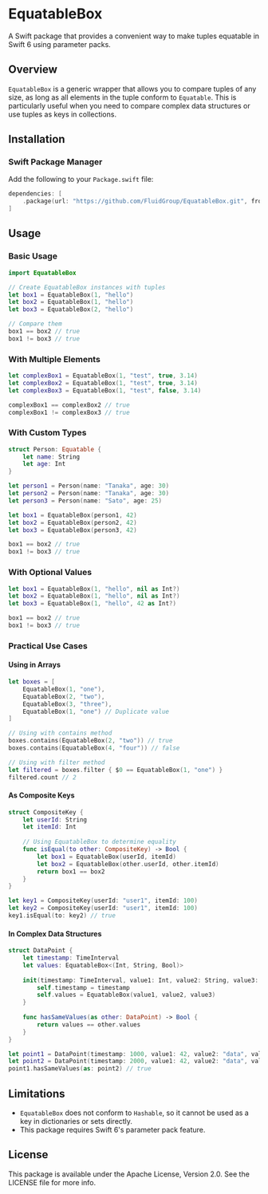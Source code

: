 # EquatableBox

A Swift package that provides a convenient way to make tuples equatable in Swift 6 using parameter packs.

## Overview

`EquatableBox` is a generic wrapper that allows you to compare tuples of any size, as long as all elements in the tuple conform to `Equatable`. This is particularly useful when you need to compare complex data structures or use tuples as keys in collections.

## Installation

### Swift Package Manager

Add the following to your `Package.swift` file:

```swift
dependencies: [
    .package(url: "https://github.com/FluidGroup/EquatableBox.git", from: "1.0.0")
]
```

## Usage

### Basic Usage

```swift
import EquatableBox

// Create EquatableBox instances with tuples
let box1 = EquatableBox(1, "hello")
let box2 = EquatableBox(1, "hello")
let box3 = EquatableBox(2, "hello")

// Compare them
box1 == box2 // true
box1 != box3 // true
```

### With Multiple Elements

```swift
let complexBox1 = EquatableBox(1, "test", true, 3.14)
let complexBox2 = EquatableBox(1, "test", true, 3.14)
let complexBox3 = EquatableBox(1, "test", false, 3.14)

complexBox1 == complexBox2 // true
complexBox1 != complexBox3 // true
```

### With Custom Types

```swift
struct Person: Equatable {
    let name: String
    let age: Int
}

let person1 = Person(name: "Tanaka", age: 30)
let person2 = Person(name: "Tanaka", age: 30)
let person3 = Person(name: "Sato", age: 25)

let box1 = EquatableBox(person1, 42)
let box2 = EquatableBox(person2, 42)
let box3 = EquatableBox(person3, 42)

box1 == box2 // true
box1 != box3 // true
```

### With Optional Values

```swift
let box1 = EquatableBox(1, "hello", nil as Int?)
let box2 = EquatableBox(1, "hello", nil as Int?)
let box3 = EquatableBox(1, "hello", 42 as Int?)

box1 == box2 // true
box1 != box3 // true
```

### Practical Use Cases

#### Using in Arrays

```swift
let boxes = [
    EquatableBox(1, "one"),
    EquatableBox(2, "two"),
    EquatableBox(3, "three"),
    EquatableBox(1, "one") // Duplicate value
]

// Using with contains method
boxes.contains(EquatableBox(2, "two")) // true
boxes.contains(EquatableBox(4, "four")) // false

// Using with filter method
let filtered = boxes.filter { $0 == EquatableBox(1, "one") }
filtered.count // 2
```

#### As Composite Keys

```swift
struct CompositeKey {
    let userId: String
    let itemId: Int
    
    // Using EquatableBox to determine equality
    func isEqual(to other: CompositeKey) -> Bool {
        let box1 = EquatableBox(userId, itemId)
        let box2 = EquatableBox(other.userId, other.itemId)
        return box1 == box2
    }
}

let key1 = CompositeKey(userId: "user1", itemId: 100)
let key2 = CompositeKey(userId: "user1", itemId: 100)
key1.isEqual(to: key2) // true
```

#### In Complex Data Structures

```swift
struct DataPoint {
    let timestamp: TimeInterval
    let values: EquatableBox<(Int, String, Bool)>
    
    init(timestamp: TimeInterval, value1: Int, value2: String, value3: Bool) {
        self.timestamp = timestamp
        self.values = EquatableBox(value1, value2, value3)
    }
    
    func hasSameValues(as other: DataPoint) -> Bool {
        return values == other.values
    }
}

let point1 = DataPoint(timestamp: 1000, value1: 42, value2: "data", value3: true)
let point2 = DataPoint(timestamp: 2000, value1: 42, value2: "data", value3: true)
point1.hasSameValues(as: point2) // true
```

## Limitations

- `EquatableBox` does not conform to `Hashable`, so it cannot be used as a key in dictionaries or sets directly.
- This package requires Swift 6's parameter pack feature.

## License

This package is available under the Apache License, Version 2.0. See the LICENSE file for more info. 
